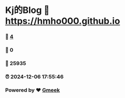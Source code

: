 # Kj的Blog :link: https://hmho000.github.io 
### :page_facing_up: [4](https://hmho000.github.io/tag.html) 
### :speech_balloon: 0 
### :hibiscus: 25935 
### :alarm_clock: 2024-12-06 17:55:46 
### Powered by :heart: [Gmeek](https://github.com/Meekdai/Gmeek)
